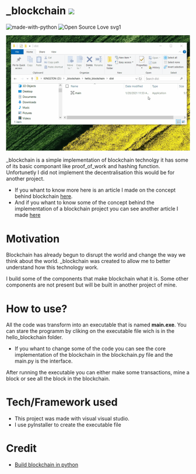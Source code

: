 # _blockchain <img src="https://github.com/quantumporium/_blockchain/blob/main/hello_blockchain/img/blockchain_icon.ico" width='25cm'>
![made-with-python](https://img.shields.io/badge/Made%20with-Python-1f425f.svg)
![Open Source Love svg1](https://badges.frapsoft.com/os/v1/open-source.svg?v=103)


![](https://github.com/quantumporium/_blockchain/blob/main/hello_blockchain/img/demo.gif)

_blockchain is a simple implementation of blockchain technolgy it has some of its basic componant like proof_of_work and hashing function. Unfortunetly I did not implement the decentralisation this would be for another project.

- If you whant to know more here is an article I made on the concept behind blockchain [here](https://medium.com/coinmonks/blockchain-101-5e19b7249db8).
- And if you whant to know some of the concept behind the implementation of a blockchain project you can see another article I made [here](https://penyel-djegnene.medium.com/learn-blockchain-by-creating-one-3a38cc7b263b)

# Motivation
Blockchain has already begun to disrupt the world and change the way we think about the world. _blockchain was created to allow me to better understand how this technology work.

I build some of the components that make blockchain what it is. Some other components are not present but will be built in another project of mine.

# How to use?
All the code was transform into an executable that is named __main.exe__. You can stare the programm by cliking on the executable file wich is in the hello_blockchain folder.

- If you whant to change some of the code you can see the core implementation of the blockchain in the blockchain.py file and the main.py is the interface.

After running the executable you can either make some transactions, mine a block or see all the block in the blockchain.

# Tech/Framework used
- This project was made with visual visual studio.
- I use pyInstaller to create the executable file

# Credit
- [Build blockchain in python](https://www.activestate.com/blog/how-to-build-a-blockchain-in-python/)
